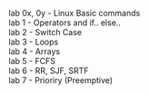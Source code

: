 lab 0x, 0y - Linux Basic commands\
lab 1 - Operators and if.. else..\
lab 2 - Switch Case\
lab 3 - Loops\
lab 4 - Arrays\
lab 5 - FCFS\
lab 6 - RR, SJF, SRTF\
lab 7 - Prioriry (Preemptive)
